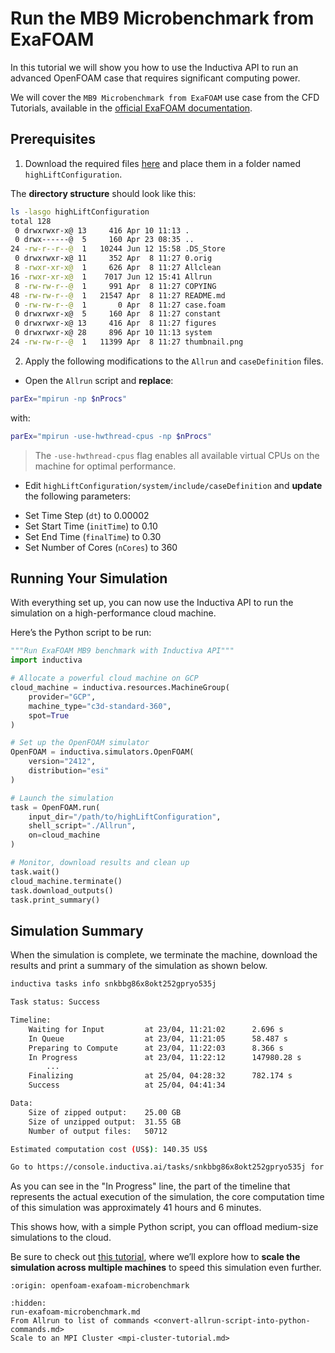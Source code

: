 # Run the MB9 Microbenchmark from ExaFOAM
In this tutorial we will show you how to use the Inductiva API to run an advanced OpenFOAM case that requires significant computing power.

We will cover the `MB9 Microbenchmark from ExaFOAM` use case from the CFD Tutorials, available in the [official ExaFOAM documentation](https://exafoam.eu/benchmarks/).

## Prerequisites

1. Download the required files [here](https://develop.openfoam.com/committees/hpc/-/tree/develop/compressible/rhoPimpleFoam/LES/highLiftConfiguration) and place them in a folder named `highLiftConfiguration`.

The **directory structure** should look like this:
```bash
ls -lasgo highLiftConfiguration
total 128
 0 drwxrwxr-x@ 13     416 Apr 10 11:13 .
 0 drwx------@  5     160 Apr 23 08:35 ..
24 -rw-r--r--@  1   10244 Jun 12 15:58 .DS_Store
 0 drwxrwxr-x@ 11     352 Apr  8 11:27 0.orig
 8 -rwxr-xr-x@  1     626 Apr  8 11:27 Allclean
16 -rwxr-xr-x@  1    7017 Jun 12 15:41 Allrun
 8 -rw-rw-r--@  1     991 Apr  8 11:27 COPYING
48 -rw-rw-r--@  1   21547 Apr  8 11:27 README.md
 0 -rw-rw-r--@  1       0 Apr  8 11:27 case.foam
 0 drwxrwxr-x@  5     160 Apr  8 11:27 constant
 0 drwxrwxr-x@ 13     416 Apr  8 11:27 figures
 0 drwxrwxr-x@ 28     896 Apr 10 11:13 system
24 -rw-rw-r--@  1   11399 Apr  8 11:27 thumbnail.png
```

2. Apply the following modifications to the `Allrun` and `caseDefinition` files.

* Open the `Allrun` script and **replace**:

```bash
parEx="mpirun -np $nProcs"
```

with:

```bash
parEx="mpirun -use-hwthread-cpus -np $nProcs"
```

> The `-use-hwthread-cpus` flag enables all available virtual CPUs on the machine for optimal performance.

* Edit `highLiftConfiguration/system/include/caseDefinition` and **update** the following parameters:
- Set Time Step (`dt`) to 0.00002
- Set Start Time (`initTime`) to 0.10
- Set End Time (`finalTime`) to 0.30
- Set Number of Cores (`nCores`) to 360

## Running Your Simulation
With everything set up, you can now use the Inductiva API to run the simulation on a high-performance cloud machine.

Here’s the Python script to be run:

```python
"""Run ExaFOAM MB9 benchmark with Inductiva API"""
import inductiva

# Allocate a powerful cloud machine on GCP
cloud_machine = inductiva.resources.MachineGroup(
    provider="GCP",
    machine_type="c3d-standard-360",
    spot=True
)

# Set up the OpenFOAM simulator
OpenFOAM = inductiva.simulators.OpenFOAM(
    version="2412",
    distribution="esi"
)

# Launch the simulation
task = OpenFOAM.run(
    input_dir="/path/to/highLiftConfiguration",
    shell_script="./Allrun",
    on=cloud_machine
)

# Monitor, download results and clean up
task.wait()
cloud_machine.terminate()
task.download_outputs()
task.print_summary()
```

## Simulation Summary
When the simulation is complete, we terminate the machine, download the results and print a summary of the simulation as shown below.

```bash
inductiva tasks info snkbbg86x8okt252gpryo535j

Task status: Success

Timeline:
	Waiting for Input         at 23/04, 11:21:02      2.696 s
	In Queue                  at 23/04, 11:21:05      58.487 s
	Preparing to Compute      at 23/04, 11:22:03      8.366 s
	In Progress               at 23/04, 11:22:12      147980.28 s
        ...
	Finalizing                at 25/04, 04:28:32      782.174 s
	Success                   at 25/04, 04:41:34      

Data:
	Size of zipped output:    25.00 GB
	Size of unzipped output:  31.55 GB
	Number of output files:   50712

Estimated computation cost (US$): 140.35 US$

Go to https://console.inductiva.ai/tasks/snkbbg86x8okt252gpryo535j for more details.
```

As you can see in the "In Progress" line, the part of the timeline that represents the actual execution of the simulation, the core computation time of this simulation was approximately 41 hours and 6 minutes.

This shows how, with a simple Python script, you can offload medium-size simulations to the cloud. 

Be sure to check out [this tutorial](mpi-cluster-tutorial), where we’ll explore how to
**scale the simulation across multiple machines** to speed this simulation even further.

```{banner_small}
:origin: openfoam-exafoam-microbenchmark
```

```{toctree}
:hidden:
run-exafoam-microbenchmark.md
From Allrun to list of commands <convert-allrun-script-into-python-commands.md>
Scale to an MPI Cluster <mpi-cluster-tutorial.md>

```